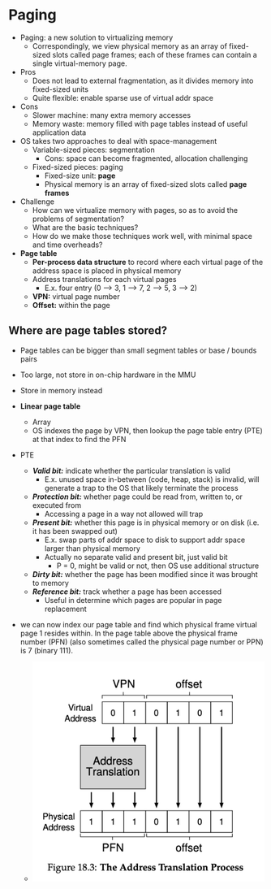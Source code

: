 # Paging

- Paging: a new solution to virtualizing memory
  - Correspondingly, we view physical memory as an array of fixed-sized slots called page frames; each of these frames can contain a single virtual-memory page.
- Pros
    - Does not lead to external fragmentation, as it divides memory into fixed-sized units
    - Quite flexible: enable sparse use of virtual addr space
- Cons
    - Slower machine: many extra memory accesses
    - Memory waste: memory filled with page tables instead of useful application data
- OS takes two approaches to deal with space-management
    - Variable-sized pieces: segmentation
        - Cons: space can become fragmented, allocation challenging
    - Fixed-sized pieces: paging
        - Fixed-size unit: **page**
        - Physical memory is an array of fixed-sized slots called **page frames**
- Challenge
    - How can we virtualize memory with pages, so as to avoid the problems of segmentation?
    - What are the basic techniques?
    - How do we make those techniques work well, with minimal space and time overheads?
- **Page table**
    - **Per-process data structure** to record where each virtual page of the address space is placed in physical memory
    - Address translations for each virtual pages
        - E.x. four entry (0 —> 3, 1 —> 7, 2 —> 5, 3 —> 2)
    - **VPN:** virtual page number
    - **Offset:** within the page
  
## Where are page tables stored?
- Page tables can be bigger than small segment tables or base / bounds pairs
- Too large, not store in on-chip hardware in the MMU
- Store in memory instead

- **Linear page table** 
    - Array 
    - OS indexes the page by VPN, then lookup the page table entry (PTE) at that index to find the PFN
- PTE 
    - ***Valid bit:*** indicate whether the particular translation is valid 
        - E.x. unused space in-between (code, heap, stack) is invalid, will generate a trap to the OS that likely terminate the process 
    - ***Protection bit:*** whether page could be read from, written to, or executed from 
        - Accessing a page in a way not allowed will trap 
    - ***Present bit:*** whether this page is in physical memory or on disk (i.e. it has been swapped out) 
        - E.x. swap parts of addr space to disk to support addr space larger than physical memory 
        - Actually no separate valid and present bit, just valid bit 
            - P = 0, might be valid or not, then OS use additional structure 
    - ***Dirty bit:*** whether the page has been modified since it was brought to memory 
    - ***Reference bit:*** track whether a page has been accessed 
        - Useful in determine which pages are popular in page replacement
- we can now index our page table and find which physical frame virtual page 1 resides within. In the page table above the physical frame number (PFN) (also sometimes called the physical page number or PPN) is 7 (binary 111).
  - ![alt text](image-6.png)